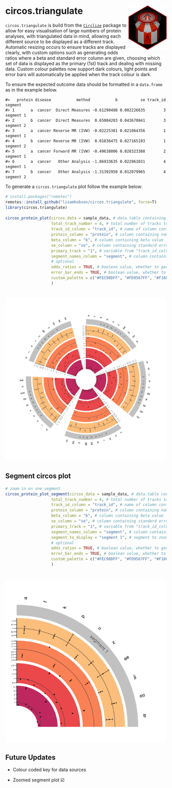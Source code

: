 
# circos.triangulate <img src="images/circos-triangulate-icon.png" align="right" height="138"/></a>

`circos.triangulate` is build from the
[`Circlize`](https://github.com/jokergoo/circlize) package to allow for
easy visualisation of large numbers of protein analyses, with
triangulated data in mind, allowing each different source to be
displayed as a different track. Automatic resizing occurs to ensure
tracks are displayed clearly, with custom options such as generating
odds ratios where a beta and standard error column are given, choosing
which set of data is displayed as the primary (1st) track and dealing
with missing data. Custom colour palettes now support dark colours,
light points and error bars will automatically be applied when the track
colour is dark.

To ensure the expected outcome data should be formatted in a
`data.frame` as in the example below.

    #>   protein disease           method           b          se track_id   segment
    #> 1       a  cancer  Direct Measures -0.61290488 0.002226635        3 segment 1
    #> 2       b  cancer  Direct Measures  0.65004203 0.043670841        3 segment 2
    #> 3       a  cancer Reverse MR (IVW) -0.02225381 0.021064356        1 segment 1
    #> 4       b  cancer Reverse MR (IVW)  0.01836475 0.027165103        1 segment 2
    #> 5       a  cancer Forward MR (IVW) -0.49638006 0.028323388        2 segment 1
    #> 6       a  cancer   Other Analysis -1.86933635 0.022961031        4 segment 1
    #> 7       b  cancer   Other Analysis -1.31392950 0.012079965        4 segment 2

To generate a `circos.triangulate` plot follow the example below:

``` r
# install.packages("remotes")
remotes::install_github("lisamhobson/circos.triangulate", force=T)
library(circos.triangulate)

circos_protein_plot(circos_data = sample_data, # data.table containing all of the data to plot
                    total_track_number = 4, # total number of tracks to plot (can be less than sources of data if only plotting subset)
                    track_id_column = "track_id", # name of column containing variable to determine which track e.g. method / data source
                    protein_column = "protein", # column containing names of proteins
                    beta_column = "b", # column containing beta value 
                    se_column = "se", # column containing standard error to generate error bars
                    primary_track = "1", # variable from "track_id_column" to determine which track is first to plot and used to generate names
                    segment_names_column = "segment", # column containing factor to subset data on
                    # optional
                    odds_ratios = TRUE, # boolean value, whether to generate and plot odds ratios from beta and se (default = FALSE)
                    error_bar_ends = TRUE, # boolean value, whether to add ends to error bars (default = T)
                    custom_palette = c("#FEC98DFF", "#FD9567FF", "#F1605DFF", "#CD4071FF") # provide custom colour palette, supports viridis or custom vector
                    )
```

# <img src="images/example_circos.png" align="centre"/>

## Segment circos plot

``` r
# zoom in on one segment 
circos_protein_plot_segment(circos_data = sample_data, # data.table containing all of the data to plot
                    total_track_number = 4, # total number of tracks to plot (can be less than sources of data if only plotting subset)
                    track_id_column = "track_id", # name of column containing variable to determine which track e.g. method / data source
                    protein_column = "protein", # column containing names of proteins
                    beta_column = "b", # column containing beta value 
                    se_column = "se", # column containing standard error to generate error bars
                    primary_track = "1", # variable from "track_id_column" to determine which track is first to plot and used to generate names
                    segment_names_column = "segment", # column containing factor to subset data on
                    segment_to_display = "segment 1", # segment to zoom in on
                    # optional
                    odds_ratios = TRUE, # boolean value, whether to generate and plot odds ratios from beta and se (default = FALSE)
                    error_bar_ends = TRUE, # boolean value, whether to add ends to error bars (default = T)
                    custom_palette = c("#FEC98DFF", "#FD9567FF", "#F1605DFF", "#CD4071FF") # provide custom colour palette, supports viridis or custom vector
                    )
```

# <img src="images/example_circos_segment.png" align="centre"/>

## Future Updates

- Colour coded key for data sources

- Zoomed segment plot ☑️
